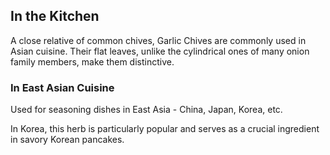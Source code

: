 ## In the Kitchen

A close relative of common chives, Garlic Chives are commonly used in Asian cuisine. Their flat leaves, unlike the cylindrical ones of many onion family members, make them distinctive.

### In East Asian Cuisine

Used for seasoning dishes in East Asia - China, Japan, Korea, etc.

In Korea, this herb is particularly popular and serves as a crucial ingredient in savory Korean pancakes.
